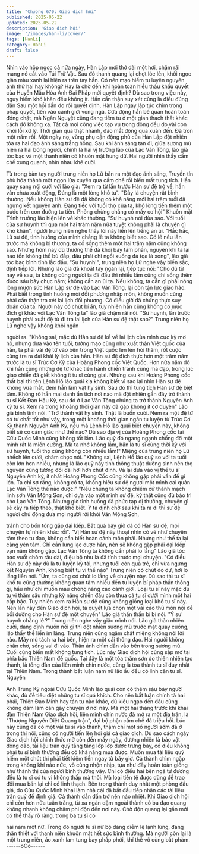 ```yaml
---
title: "Chương 670: Giao dịch hội"
published: 2025-05-22
updated: 2025-05-22
description: 'Giao dịch hội'
image: '/images/han-li/cover/'
tags: [HanLi]
category: HanLi
draft: false
---
```


Nhìn vào hộp ngọc cả nửa ngày, Hàn Lập mới thở dài một hơi,
chậm rãi mang nó cất vào Túi Trữ Vật.
Sau đó thanh quang lại chợt lóe lên, khối ngọc giản màu xanh lại
hiện ra trên tay hắn.
Có nên mạo hiểm tu luyện nguyên anh thứ hai hay không? Hay là
chờ đến khi hoàn toàn hiểu thấu khẩu quyết của Huyễn Mẫu Hóa
Anh Đại Pháp mới quyết định?
Dù sao trong việc này, nguy hiểm khó khăn đều không ít. Hắn cẩn
thận suy xét cũng là điều đúng đắn
Sau một hồi đắn đo rồi quyết định, Hàn Lập ngay lập tức chìm
trong pháp quyết, tiến vào cảnh giới vong ngã.
Cửa động hắn bế quan hoàn toàn đóng chặt, mà Ngân Nguyệt
cũng đang tiềm tu ở một gian thạch thất khác cách đó không xa.
Tất cả mọi công việc tạp vụ trong động đều do vài con khôi lỗi xử
lý.
Thời gian qua thật nhanh, đảo mắt đông qua xuân đến. Đã tròn
một năm rồi.
Một ngày nọ, vùng phụ cận động phủ của Hàn Lập đột nhiên tỏa
ra hai đạo ánh sáng trắng hồng.
Sau khi ánh sáng tan đi, giữa sương mù hiện ra hai bóng người,
chính là hai vị trưởng lão của Lạc Vân Tông, lão già tóc bạc và
một thanh niên có khuôn mặt hung dữ.
Hai người nhìn thấy cấm chế xung quanh, nhìn nhau khẽ cười.

Từ trong bàn tay người trung niên họ Lữ bắn ra một đạo ánh
sáng, Truyền tín phù hóa thành một ngọn lửa xuyên qua cấm chế
rồi biến mất tung tích. Hắn quay sang nói cười với lão già:
"Xem ra từ lần trước Hàn sư đệ trở về, hắn vẫn chưa xuất động,
Đúng là một lòng khổ tu".
"Đây là chuyện rất bình thường. Nếu không Hàn sư đệ đã không
có khả năng mới hai trăm tuổi đã ngưng kết nguyên anh. Đáng
tiếc với tuổi thọ của ta, khó lòng tiến thêm một bước trên con
đường tu tiên. Phỏng chừng chẳng có mấy cơ hội" Khuôn mặt
Trình trưởng lão hiện lên vẻ khác thường.
"Sư huynh nói đùa sao. Với tuổi của sư huynh thì qua một hai
trăm năm nữa tuyệt không phải là chuyện gì khó khăn", người
trung niên nghe thấy lời này liền lên tiếng an ủi.
"Hắc hắc, Lữ sư đệ, tình huống của mình chẳng lẽ ta không biết
sao. Có lẽ nếu lần trước mà không bị thương, ta cố sống thêm
một hai trăm năm cũng không sao. Nhưng hôm nay dù thương thế
đã khỏi bảy tám phần, nguyên khí ta lại hao tổn không thể bù đắp,
đâu phải chỉ ngồi xuống đả tọa là xong", lão già tóc bạc bình tĩnh
lắc đầu.
"Sư huynh!", trung niên họ Lữ nghe vậy biến sắc, định tiếp lời.
Nhưng lão già đã khoát tay ngăn lại, tiếp tục nói:
"Cho dù từ nay về sau, ta không cùng người ta đả đấu thì nhiều
lắm cũng chỉ sống thêm được sáu bảy chục năm; không cần an ủi
ta. Nếu không, ta cần gì phải nóng lòng mượn sức Hàn Lập sư đệ
vào Lạc Vân Tông, lại còn tận lực giao hảo. Phải biết trong tình
huống mời đối phương nhập môn, không muốn cũng phải cẩn
thận tra xét lai lịch đối phương. Có điều giờ đã chứng thực suy
đoán của ta. Người này có chút bí ẩn, tuy nhiên hắn cũng không
có mục đích gì khác với Lạc Vân Tông ta" lão già chậm rãi nói.
"Sư huynh, lần trước huynh phái xuất đệ tử đi tra lai lịch của Hàn
sư đệ thật sao?" Trung niên họ Lữ nghe vậy không khỏi ngẩn

người ra.
"Không sai, mặc dù Hàn sư đệ kể về lai lịch của mình cực kỳ mơ
hồ, nhưng dựa vào tên tuổi, tướng mạo cũng như xuất thân Việt
quốc của hắn, ta phái vài đệ tử vào bên trong Việt quốc len lén hỏi
thăm, rốt cuộc cũng tra ra đại khái lý lịch của hắn. Hàn sư đệ đích
thực hơn một trăm năm trước là tu sĩ Trúc Cơ Kỳ của Hoàng
Phong cốc Việt Quốc. Hơn nữa năm đó khi hắn cùng những đệ tử
khác tiến hành chiến tranh cùng ma đạo, trong lúc giao chiến đã
giết không ít tu sĩ cùng giai. Nhưng sau khi Hoàng Phong cốc thất
bại thì tên Lệnh Hồ lão quái kia không biết vì sao lại nhìn Hàn sư
đệ không vừa mắt, đem hắn làm vật hy sinh. Sau đó thì tung tích
Hàn sư đệ biệt tăm. Không rõ hắn mai danh ẩn tích nơi nào mà
đột nhiên gần đây trở thành tu sĩ Kết Đan Hậu Kỳ, sau đó ở Lạc
Vân Tông chúng ta trở thành Nguyên Anh kỳ tu sĩ. Xem ra trong
khoảng thời gian này đã gặp không ít cơ duyên" Lão già bình tĩnh
nói.
"Trở thành vật hy sinh. Thật là buồn cười. Ném ra một đệ tử có tư
chất tốt như vậy, trong một khoảng thời gian ngắn tu luyện từ Trúc
Cơ Kỳ thành Nguyên Anh Kỳ, nếu mà Lệnh Hồ lão quái biết
chuyện này, không biết sẽ có cảm giác như thế nào? Dù sao địa
vị của Hoàng Phong cốc tại Cửu Quốc Minh cũng không tốt lắm.
Lão quỷ đó ngang ngạnh chống đỡ một mình rất là miễn cưỡng.
Mà ta nhớ không lầm, hắn là tu sĩ cùng thời kỳ với sư huynh, tuổi
thọ cũng không còn nhiều lắm!" Miệng của trung niên họ Lữ
nhếch lên cười, châm chọc nói.
"Không sai, Lệnh Hồ lão quỷ so với ta tuổi còn lớn hơn nhiều,
nhưng là lão quỷ này tinh thông thuật dưỡng sinh nên thọ nguyên
cũng tương đối dài hơi hơn chút đỉnh. Vả lại dựa vào vị thế tu sĩ
Nguyên Anh kỳ, ít nhất Hoàng Phong Cốc cũng không gặp phải
vấn đề gì lớn. Ta chỉ sợ rằng, không có ta, không hiểu sư đệ
ngươi một mình cai quản Lạc Vân Tông thế nào được!"
"Nếu chúng ta không chiếm cứ thánh mạch linh sơn Vân Mộng
Sơn, chỉ dựa vào một mình sư đệ, kỳ thật cũng đủ bảo trì cho Lạc
Vân Tông. Nhưng giờ tình huống đã phức tạp dị thường, chuyện
gì sẽ xảy ra tiếp theo, thật khó biết. Ý ta định chờ sau khi ta ra đi
thì sư đệ ngươi chủ động đưa mọi người rời khỏi Vân Mộng Sơn,

tránh cho bổn tông gặp đại kiếp. Bất quá bây giờ đã có Hàn sư
đệ, mọi chuyện tự nhiên khác rồi".
"Vị Hàn sư đệ này thoạt nhìn có vẻ như chuyên tâm theo tu đạo,
không cần biết hoàn cảnh môn phái. Nhưng như thế ta lại càng
yên tâm. Chỉ cần lung lạc được hắn, nên sẽ không gặp phải đại
kiếp vạn năm không gặp. Lạc Vân Tông ta không cần phải lo
lắng" Lão già tóc bạc vuốt chòm râu dài, điệu bộ như là đã tính
trước mọi chuyện.
"Có điều Hàn sư đệ này dù là tu luyện kỳ tài, nhưng tuổi còn quá
trẻ, chỉ vừa ngưng kết Nguyên Anh, không biết tu vi thế nào"
Trung niên có chút do dự, hơi lo lắng liền nói.
"Ừm, ta cũng có chút lo lắng về chuyện này. Dù sao thì tu sĩ khổ
tu cũng thường không quan tâm nhiều đến tu luyện bí pháp thần
thông gì, hầu như chỉ muốn mau chóng nâng cao cảnh giới. Loại
tu sĩ này mặc dù tu vi thâm sâu nhưng kỹ năng chiến đấu còn
thua cả tu sĩ dưới mình một hai cấp bậc. Tuy nhiên xem ra Hàn sư
đệ cũng không giống loại khổ tu sĩ này. Nên lần này đến Giao dịch
hội, ta quyết lựa chọn một vài cao thủ môn nội để bồi dưỡng cho
Hàn sư đệ một chuyến" Lão già thần thần bí bí nói.
"Ý sư huynh chẳng lẽ.?" Trung niên nghe vậy giậc mình nói.
Lão già thản nhiên cười, đang định muốn nói gì thì đột nhiên
sương mù trước mặt quay cuồng, lão thấy thể liền im lặng.
Trung niên cũng ngậm chặt miệng không nói lời nào.
Mây mù tách ra hai bên, hiện ra một cái thông đạo. Hai người
không chần chờ, sóng vai đi vào. Thân ảnh chìm dần vào bên
trong sương mù. Cuối cùng biến mất không tung tích. Lúc này
Giao dịch hội cũng sắp mở tại phía bắc Thiên Nam đế quốc.
Tại đây là một tòa thâm sơn do thiên nhiên tạo thành, là tổng đàn
của liên minh chín nước, cũng là tòa thành tu sĩ duy nhất tại Thiên
Nam.
Trong thành bất luận nam nữ lão ấu đều có linh căn tu sĩ. Nguyên

Anh Trung Kỳ ngoài Cửu Quốc Minh lão quái còn có thêm sáu
bảy người khác, đủ để tiêu diệt những tu sĩ quá khích.
Cho nên bất luận chính tà hai phái, Thiên Đạo Minh hay tán tu
nào khác, dù kiêu ngạo đến đâu cũng không dám làm càn gây
chuyện ở nơi này.
Mà một hai tháng trước khi khai đàn Thiên Nam Giao dịch hội,
liên minh chín nước đã mở ra một địa trận, là "Thượng Nguyên
Diệt Quang trận", đại bộ phận cấm chế đã triệu hồi.
Lúc này cũng đã có một vài tu si vào thành, thậm chí một số
người sớm đã ở trong thị nội, cũng có người tiến lên hỏi giá cả
giao dịch.
Dù sao cách ngày Giao dịch hội chính thức mở còn đến mấy
ngày, đương nhiên là bảo vật đông đảo, tài liệu trân quý tầng tầng
lớp lớp được trưng bày, có điều không phải tu sĩ bình thường đều
có khả năng mua được. Muốn mua tài liệu quý hiếm một chút thì
phải tiết kiệm tiền ngay từ bây giờ.
Cả thành chìm ngập trong không khí náo nức, vô cùng nhộn nhịp,
tựa như đây hoàn toàn giống như thành thị của người bình
thường vậy.
Chỉ có điều hai bên ngã tư đường đều là tu sĩ có tu vi không thấp
mà thôi.
Mà loại tiền tệ được dùng để trao đổi mua bán lại chỉ có linh
thạch.
Bên trong thành duy nhất một phòng đấu giá, do Cửu Quốc Minh
Khai làm nhà cái đã bắt đầu tiếp nhận các tài liệu trân quý để định
giá. Cả thành dần dần trở nên náo nhiệt.
Khi Giao dịch hội chỉ còn hơn nữa tuần trăng, từ xa ngàn dặm
ngoài thành có ba đạo quang không nhanh không chậm phi độn
đến nơi này.
Chờ độn quang lại gần mới có thể thấy rõ ràng, trong ba tu sĩ có

hai nam một nữ.
Trong đó người tu sĩ nữ bộ dáng diễm lệ lạnh lùng, đang thân
thiết với thanh niên khuôn mặt hết sức bình thường.
Mà người còn lại là một trung niên, áo xanh lam tung bay phấp
phới, khí thế vô cùng bất phàm.
------oOo------

